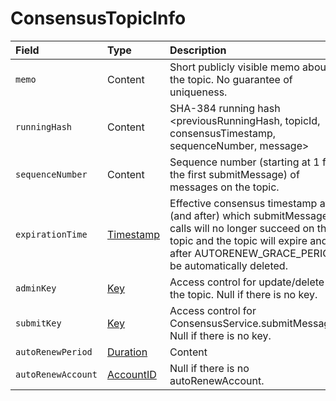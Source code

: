 # ConsensusTopicInfo

| Field | Type | Description |
| :--- | :--- | :--- |
| `memo` | ​Content | Short publicly visible memo about the topic. No guarantee of uniqueness. |
| `runningHash` | ​Content | SHA-384 running hash &lt;previousRunningHash, topicId, consensusTimestamp, sequenceNumber, message&gt; |
| `sequenceNumber` | ​Content | Sequence number \(starting at 1 for the first submitMessage\) of messages on the topic. |
| `expirationTime` | ​[Timestamp](../miscellaneous/timestamp.md#timestamp)​ | Effective consensus timestamp at \(and after\) which submitMessage calls will no longer succeed on the topic and the topic will expire and after AUTORENEW\_GRACE\_PERIOD be automatically deleted. |
| `adminKey` | ​[Key](../basic-types/key.md)​ | Access control for update/delete of the topic. Null if there is no key. |
| `submitKey` | ​[Key](../basic-types/key.md)​ | Access control for ConsensusService.submitMessage. Null if there is no key. |
| `autoRenewPeriod` | ​[Duration](../miscellaneous/duration.md)​ | ​Content |
| `autoRenewAccount` | ​[AccountID](../basic-types/accountid.md)​ | Null if there is no autoRenewAccount. |

